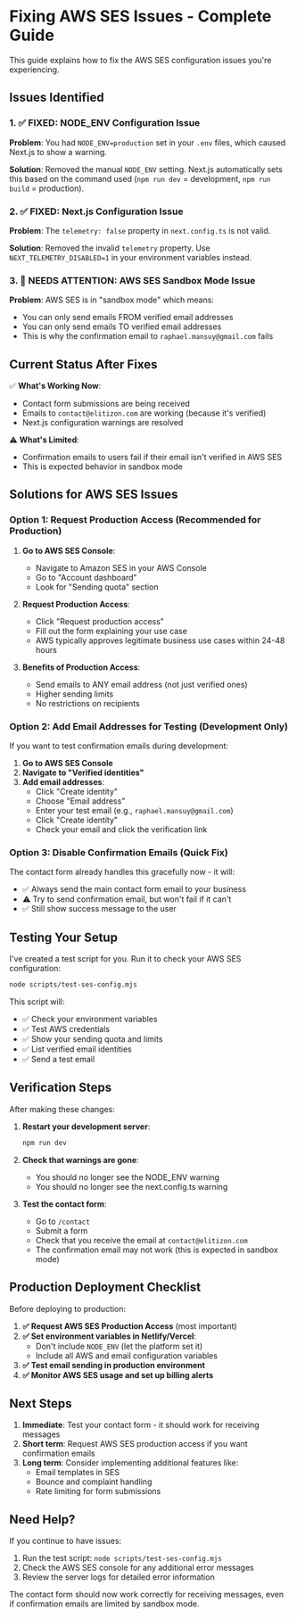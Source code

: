 # Fixing AWS SES Issues - Complete Guide

This guide explains how to fix the AWS SES configuration issues you're experiencing.

## Issues Identified

### 1. ✅ FIXED: NODE_ENV Configuration Issue
**Problem**: You had `NODE_ENV=production` set in your `.env` files, which caused Next.js to show a warning.

**Solution**: Removed the manual `NODE_ENV` setting. Next.js automatically sets this based on the command used (`npm run dev` = development, `npm run build` = production).

### 2. ✅ FIXED: Next.js Configuration Issue  
**Problem**: The `telemetry: false` property in `next.config.ts` is not valid.

**Solution**: Removed the invalid `telemetry` property. Use `NEXT_TELEMETRY_DISABLED=1` in your environment variables instead.

### 3. 🔧 NEEDS ATTENTION: AWS SES Sandbox Mode Issue

**Problem**: AWS SES is in "sandbox mode" which means:
- You can only send emails FROM verified email addresses
- You can only send emails TO verified email addresses
- This is why the confirmation email to `raphael.mansuy@gmail.com` fails

## Current Status After Fixes

✅ **What's Working Now**:
- Contact form submissions are being received
- Emails to `contact@elitizon.com` are working (because it's verified)
- Next.js configuration warnings are resolved

⚠️ **What's Limited**:
- Confirmation emails to users fail if their email isn't verified in AWS SES
- This is expected behavior in sandbox mode

## Solutions for AWS SES Issues

### Option 1: Request Production Access (Recommended for Production)

1. **Go to AWS SES Console**:
   - Navigate to Amazon SES in your AWS Console
   - Go to "Account dashboard"
   - Look for "Sending quota" section

2. **Request Production Access**:
   - Click "Request production access"
   - Fill out the form explaining your use case
   - AWS typically approves legitimate business use cases within 24-48 hours

3. **Benefits of Production Access**:
   - Send emails to ANY email address (not just verified ones)
   - Higher sending limits
   - No restrictions on recipients

### Option 2: Add Email Addresses for Testing (Development Only)

If you want to test confirmation emails during development:

1. **Go to AWS SES Console**
2. **Navigate to "Verified identities"**
3. **Add email addresses**:
   - Click "Create identity"
   - Choose "Email address"
   - Enter your test email (e.g., `raphael.mansuy@gmail.com`)
   - Click "Create identity"
   - Check your email and click the verification link

### Option 3: Disable Confirmation Emails (Quick Fix)

The contact form already handles this gracefully now - it will:
- ✅ Always send the main contact form email to your business
- ⚠️ Try to send confirmation email, but won't fail if it can't
- ✅ Still show success message to the user

## Testing Your Setup

I've created a test script for you. Run it to check your AWS SES configuration:

```bash
node scripts/test-ses-config.mjs
```

This script will:
- ✅ Check your environment variables
- ✅ Test AWS credentials
- ✅ Show your sending quota and limits
- ✅ List verified email identities
- ✅ Send a test email

## Verification Steps

After making these changes:

1. **Restart your development server**:
   ```bash
   npm run dev
   ```

2. **Check that warnings are gone**:
   - You should no longer see the NODE_ENV warning
   - You should no longer see the next.config.ts warning

3. **Test the contact form**:
   - Go to `/contact`
   - Submit a form
   - Check that you receive the email at `contact@elitizon.com`
   - The confirmation email may not work (this is expected in sandbox mode)

## Production Deployment Checklist

Before deploying to production:

1. **✅ Request AWS SES Production Access** (most important)
2. **✅ Set environment variables in Netlify/Vercel**:
   - Don't include `NODE_ENV` (let the platform set it)
   - Include all AWS and email configuration variables
3. **✅ Test email sending in production environment**
4. **✅ Monitor AWS SES usage and set up billing alerts**

## Next Steps

1. **Immediate**: Test your contact form - it should work for receiving messages
2. **Short term**: Request AWS SES production access if you want confirmation emails
3. **Long term**: Consider implementing additional features like:
   - Email templates in SES
   - Bounce and complaint handling
   - Rate limiting for form submissions

## Need Help?

If you continue to have issues:

1. Run the test script: `node scripts/test-ses-config.mjs`
2. Check the AWS SES console for any additional error messages
3. Review the server logs for detailed error information

The contact form should now work correctly for receiving messages, even if confirmation emails are limited by sandbox mode.
